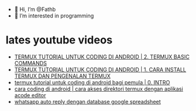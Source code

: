 - 👋 Hi, I’m @Fathb
- 👀 I’m interested in programming

# lates youtube videos
<!-- YOUTUBE:START -->
- [TERMUX TUTORIAL UNTUK CODING DI ANDROID | 2. TERMUX BASIC COMMANDS](https://www.youtube.com/watch?v=YuyNepFytkY)
- [TERMUX TUTORIAL UNTUK CODING DI ANDROID | 1. CARA INSTALL TERMUX DAN PENGENALAN TERMUX](https://www.youtube.com/watch?v=2e5Vws6GbRQ)
- [termux tutorial untuk coding di android bagi pemula | 0. INTRO](https://www.youtube.com/watch?v=XcbCoF7EMJk)
- [cara coding di android | cara akses direktori termux dengan aplikasi acode editor](https://www.youtube.com/watch?v=zmU5J7-TYPU)
- [whatsapp auto reply dengan database google spreadsheet](https://www.youtube.com/watch?v=omOqqCaoxxc)
<!-- YOUTUBE:END -->

<!---
Fathb/Fathb is a ✨ special ✨ repository because its `README.md` (this file) appears on your GitHub profile.
You can click the Preview link to take a look at your changes.
--->
